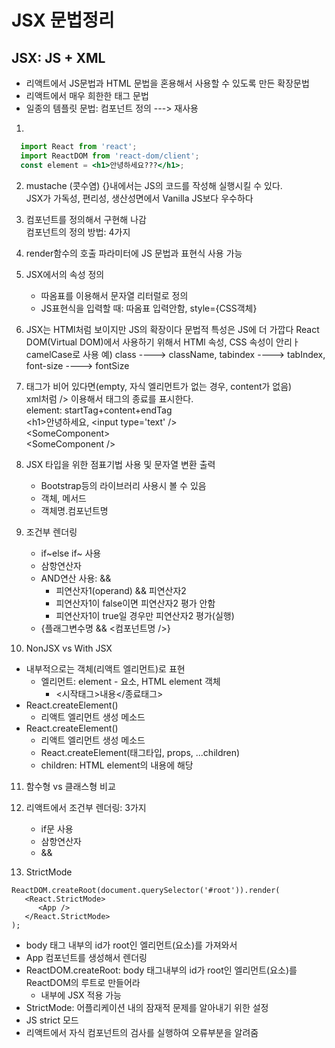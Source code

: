 # JSX 문법정리
## JSX: JS + XML
- 리액트에서 JS문법과 HTML 문법을 혼용해서 사용할 수 있도록 만든 확장문법
- 리액트에서 매우 희한한 태그 문법
- 일종의 템플릿 문법: 컴포넌트 정의 ---> 재사용

1. 
```jsx
  import React from 'react';
  import ReactDOM from 'react-dom/client';
  const element = <h1>안녕하세요???</h1>;

```

2. mustache (콧수염) {}내에서는 JS의 코드를 작성해 실행시킬 수 있다.   
   JSX가 가독성, 편리성, 생산성면에서 Vanilla JS보다 우수하다
3. 컴포넌트를 정의해서 구현해 나감  
   컴포넌트의 정의 방법: 4가지
4. render함수의 호출 파라미터에 JS 문법과 표현식 사용 가능
5. JSX에서의 속성 정의
   - 따옴표를 이용해서 문자열 리터럴로 정의
   - JS표현식을 입력할 때: 따옴표 입력안함, style={CSS객체}
6. JSX는 HTMl처럼 보이지만 JS의 확장이다
   문법적 특성은 JS에 더 가깝다
   React DOM(Virtual DOM)에서 사용하기 위해서 HTMl 속성, CSS 속성이 안리ㅏ
   camelCase로 사용
   예) class ----> className, tabindex ----> tabIndex, font-size ----> fontSize
7. 태그가 비어 있다면(empty, 자식 엘리먼트가 없는 경우, content가 없음)  
   xml처럼 /> 이용해서 태그의 종료를 표시한다.  
   element: startTag+content+endTag  
   \<h1>안녕하세요</h1>, \<input type='text' />  
   \<SomeComponent></SomeComponent>  
   \<SomeComponent />  
8. JSX 타입을 위한 점표기법 사용 및 문자열 변환 출력
   - Bootstrap등의 라이브러리 사용시 볼 수 있음
   - 객체, 메서드 
   - 객체명.컴포넌트명 

9. 조건부 렌더링
   - if~else if~ 사용
   - 삼항연산자
   - AND연산 사용: &&
     - 피연산자1(operand) && 피연산자2
     - 피연산자1이 false이면 피연산자2 평가 안함
     - 피연산자1이 true일 경우만 피연산자2 평가(실행)
   - {플래그변수명 && <컴포넌트명 />}

10. NonJSX vs With JSX
   - 내부적으로는 객체(리액트 엘리먼트)로 표현
     - 엘리먼트: element - 요소, HTML element 객체
       - <시작태그>내용<\/종료태그>
   - React.createElement()
     - 리액트 엘리먼트 생성 메소드
   - React.createElement()
     - 리액트 엘리먼트 생성 메소드
     - React.createElement(태그타입, props, ...children)
     - children: HTML element의 내용에 해당

11. 함수형 vs 클래스형 비교
    
12. 리액트에서 조건부 렌더링: 3가지
    - if문 사용
    - 삼항연산자
    - &&
13. StrictMode
``` JSX
ReactDOM.createRoot(document.querySelector('#root')).render(
   <React.StrictMode>
      <App />
   </React.StrictMode>   
);
```
- body 태그 내부의 id가 root인 엘리먼트(요소)를 가져와서
- App 컴포넌트를 생성해서 렌더링
- ReactDOM.createRoot: body 태그내부의 id가 root인 엘리먼트(요소)를 ReactDOM의 루트로 만들어라
  - 내부에 JSX 적용 가능
- StrictMode: 어플리케이션 내의 잠재적 문제를 알아내기 위한 설정
- JS strict 모드
- 리액트에서 자식 컴포넌트의 검사를 실행하여 오류부분을 알려줌
